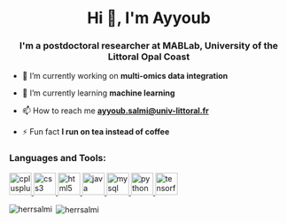 <h1 align="center">Hi 👋, I'm Ayyoub</h1>
<h3 align="center">I'm a postdoctoral researcher at MABLab, University of the Littoral Opal Coast</h3>

- 🔭 I’m currently working on **multi-omics data integration**

- 🌱 I’m currently learning **machine learning**

- 📫 How to reach me **ayyoub.salmi@univ-littoral.fr**

- ⚡ Fun fact **I run on tea instead of coffee**


<h3 align="left">Languages and Tools:</h3>
<p align="left"> <a href="https://www.w3schools.com/cpp/" target="_blank"> <img src="https://devicons.github.io/devicon/devicon.git/icons/cplusplus/cplusplus-original.svg" alt="cplusplus" width="40" height="40"/> </a> <a href="https://www.w3schools.com/css/" target="_blank"> <img src="https://devicons.github.io/devicon/devicon.git/icons/css3/css3-original-wordmark.svg" alt="css3" width="40" height="40"/> </a> <a href="https://www.w3.org/html/" target="_blank"> <img src="https://devicons.github.io/devicon/devicon.git/icons/html5/html5-original-wordmark.svg" alt="html5" width="40" height="40"/> </a> <a href="https://www.java.com" target="_blank"> <img src="https://devicons.github.io/devicon/devicon.git/icons/java/java-original-wordmark.svg" alt="java" width="40" height="40"/> </a> <a href="https://www.mysql.com/" target="_blank"> <img src="https://devicons.github.io/devicon/devicon.git/icons/mysql/mysql-original-wordmark.svg" alt="mysql" width="40" height="40"/> </a> <a href="https://www.python.org" target="_blank"> <img src="https://devicons.github.io/devicon/devicon.git/icons/python/python-original.svg" alt="python" width="40" height="40"/> </a> <a href="https://www.tensorflow.org" target="_blank"> <img src="https://www.vectorlogo.zone/logos/tensorflow/tensorflow-icon.svg" alt="tensorflow" width="40" height="40"/> </a> </p>

<p><img align="left" src="https://github-readme-stats.vercel.app/api/top-langs?username=herrsalmi&show_icons=true&locale=en&layout=compact" alt="herrsalmi" /></p>

<p>&nbsp;<img align="center" src="https://github-readme-stats.vercel.app/api?username=herrsalmi&show_icons=true&locale=en&theme=vue" alt="herrsalmi" /></p>

